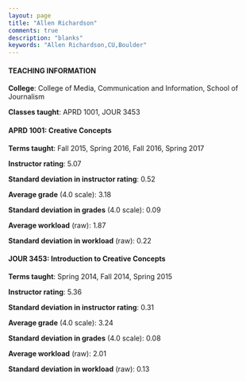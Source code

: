 ```yaml
---
layout: page
title: "Allen Richardson" 
comments: true
description: "blanks"
keywords: "Allen Richardson,CU,Boulder"
---
```

<head>
<script src="https://ajax.googleapis.com/ajax/libs/jquery/2.1.3/jquery.min.js"></script>
<script src="https://dl.dropboxusercontent.com/s/pc42nxpaw1ea4o9/highcharts.js?dl=0"></script>
<!-- <script src="../assets/js/highcharts.js"></script> -->
<style type="text/css">@font-face {
	font-family: "Bebas Neue";
	src: url(https://www.filehosting.org/file/details/544349/BebasNeue Regular.otf) format("opentype");
	}
	h1.Bebas { 
		font-family: "Bebas Neue", Verdana, Tahoma;
	}
</style>
</head>
	   
#### TEACHING INFORMATION

**College**: College of Media, Communication and Information, School of Journalism

**Classes taught**: APRD 1001, JOUR 3453

#### APRD 1001: Creative Concepts

**Terms taught**: Fall 2015, Spring 2016, Fall 2016, Spring 2017

**Instructor rating**: 5.07

**Standard deviation in instructor rating**: 0.52

**Average grade** (4.0 scale): 3.18

**Standard deviation in grades** (4.0 scale): 0.09

**Average workload** (raw): 1.87

**Standard deviation in workload** (raw): 0.22

#### JOUR 3453: Introduction to Creative Concepts

**Terms taught**: Spring 2014, Fall 2014, Spring 2015

**Instructor rating**: 5.36

**Standard deviation in instructor rating**: 0.31

**Average grade** (4.0 scale): 3.24

**Standard deviation in grades** (4.0 scale): 0.08

**Average workload** (raw): 2.01

**Standard deviation in workload** (raw): 0.13

